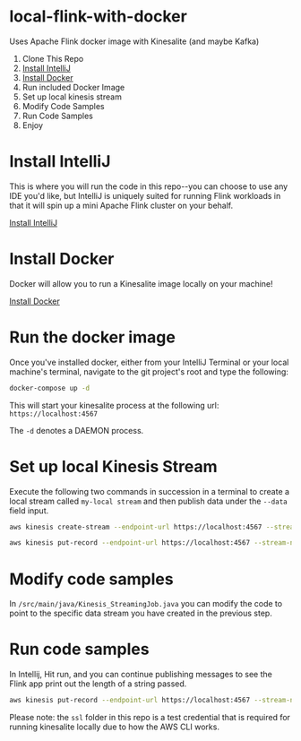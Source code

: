 # local-flink-with-docker
Uses Apache Flink docker image with Kinesalite (and maybe Kafka)

1. Clone This Repo
1. [Install IntelliJ](https://www.jetbrains.com/help/idea/installation-guide.html)
1. [Install Docker](https://docs.docker.com/engine/install/)
1. Run included Docker Image
1. Set up local kinesis stream
1. Modify Code Samples
1. Run Code Samples
1. Enjoy



# Install IntelliJ
This is where you will run the code in this repo--you can choose to use any IDE you'd like, but IntelliJ is uniquely suited for running Flink workloads in that it will spin up a mini Apache Flink cluster on your behalf.

[Install IntelliJ](https://www.jetbrains.com/help/idea/installation-guide.html)

# Install Docker 
Docker will allow you to run a Kinesalite image locally on your machine!
 
[Install Docker](https://docs.docker.com/engine/install/)

# Run the docker image
Once you've installed docker, either from your IntelliJ Terminal or your local machine's terminal, navigate to the git project's root and type the following:

```bash
docker-compose up -d
```

This will start your kinesalite process at the following url:
`https://localhost:4567`

The `-d` denotes a DAEMON process.

# Set up local Kinesis Stream

Execute the following two commands in succession in a terminal to create a local stream called `my-local stream` and then publish data under the `--data` field input.

```bash
aws kinesis create-stream --endpoint-url https://localhost:4567 --stream-name my-local-stream --shard-count 6 --no-verify-ssl
```

```bash
aws kinesis put-record --endpoint-url https://localhost:4567 --stream-name my-local-stream --data mytestdata --partition-key 123 --no-verify-ssl
```

# Modify code samples
In `/src/main/java/Kinesis_StreamingJob.java` you can modify the code to point to the specific data stream you have created in the previous step.

# Run code samples
In Intellij, Hit run, and you can continue publishing messages to see the Flink app print out the length of a string passed.


```bash
aws kinesis put-record --endpoint-url https://localhost:4567 --stream-name my-local-stream --data myverylongstringdata --partition-key 123 --no-verify-ssl
```



Please note: the `ssl` folder in this repo is a test credential that is required for running kinesalite locally due to how the AWS CLI works.